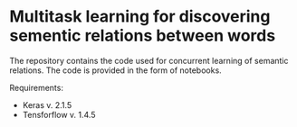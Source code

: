 # Multitask learning for discovering sementic relations between words

The repository contains the code used for concurrent learning of semantic relations. The code is provided in the form of notebooks.

Requirements: 
- Keras v. 2.1.5
- Tensforflow v. 1.4.5 
